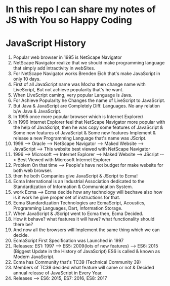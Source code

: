 # In this repo I can share my notes of JS with You so Happy Coding

# JavaScript History
1. Popular web browser in 1995 is NetScape Navigator
2. NetScape Navigator realize that we should make programming language that simply add intractivity in webSites.
3. For NetScape Navigator works Brenden Eich that's make JavaScript in only 10 days.
4. First of all JavaScript name was Mocha then change name with LiveScript, But not achieve popularity that's he want.
5. When LiveScript caming, very popular Language is Java.
6. For Achieve Popularity he Changes the name of LiveScript to JavaScript.
7. But Java & JavaScript are Completely Diff. Languages. No any relation b/w Java & JavaScript.
8. In 1995 once more popular browser which is Internet Explorer/
9. In 1996 Internet Explorer feel that NetScape Navigator more popular with the help of JavaScript, then he was copy some features of JavaScript & Some new features of JavaScript & Some new features Implement & release a new Programming Language that's name was JScript.
10. 1996 --> Oracle     --> NetScape Navigator --> Maked Website --> JavaScript --> This website best viewed with NetScape Navigator
11. 1996 --> Microsoft  --> Internet Explorer  --> Maked Website --> JScript    --> Best Viewed with Microsoft Internet Explorer
12. Problem On that time --> People's have not budget for make website for both web browser.
13. then he both Companies give JavaScript & JScript to Ecma!
14. Ecma International is an Industrial Association dedicated to the Standardization of Information & Communication System.
15. work Ecma --> Ecma decide how any technology will bechave also how is it work he give proper set of instructions for that.
16. Ecma Standardization Technologies are EcmaScript, Acoustics, Programming Languages, Dart, Information Storage.
17. When JavaScript & JScript went to Ecma then, Ecma Decided.
18. How it behave? what features it will have? what functionality should there be?
19. And now all the browsers will Implement the same thing which we can decide.
20. EcmaScript First Specification was Launched in 1997
21. Releases:  ES1: 1997 --> ES5: 2009(lots of new features) --> ES6: 2015 (Biggest Update in the History of JavaScript) ES6 is called & known as Modern JavaScript.
22. Ecma has Community that's TC39 (Technical Community 39)
23. Members of TC39 decided what feature will came or not & Decided annual release of JavaScript in Every Year.
24. Releases --> ES6: 2015,  ES7: 2016,  ES8: 2017